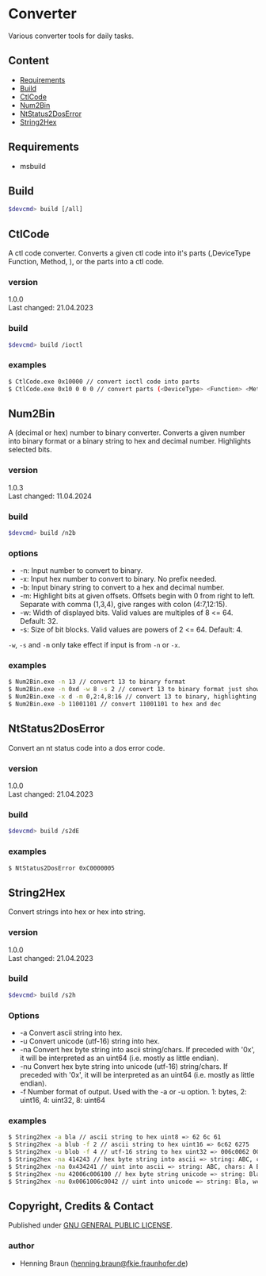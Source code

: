 # Converter
Various converter tools for daily tasks.




## Content
-  [Requirements](#requirements)
-  [Build](#build)
-  [CtlCode](#ctlcode)
-  [Num2Bin](#num2bin)
-  [NtStatus2DosError](#ntstatus2doserror)
-  [String2Hex](#string2hex)


## Requirements
- msbuild


## Build
```bash
$devcmd> build [/all]
```


## CtlCode
A ctl code converter.
Converts a given ctl code into it's parts (,DeviceType Function, Method, <Access>), or the parts into a ctl code.

### version
1.0.0  
Last changed: 21.04.2023

### build
```bash
$devcmd> build /ioctl
```

### examples
```bash
$ CtlCode.exe 0x10000 // convert ioctl code into parts
$ CtlCode.exe 0x10 0 0 0 // convert parts (<DeviceType> <Function> <Method> <Access>) into ioctl code.
```



## Num2Bin
A (decimal or hex) number to binary converter.
Converts a given number into binary format or a binary string to hex and decimal number.
Highlights selected bits.

### version
1.0.3  
Last changed: 11.04.2024

### build
```bash
$devcmd> build /n2b
```

### options
- -n: Input number to convert to binary.
- -x: Input hex number to convert to binary. No prefix needed.
- -b: Input binary string to convert to a hex and decimal number.
- -m: Highlight bits at given offsets. Offsets begin with 0 from right to left. Separate with comma (1,3,4), give ranges with colon (4:7,12:15).
- -w: Width of displayed bits. Valid values are multiples of 8 <= 64. Default: 32.
- -s: Size of bit blocks. Valid values are powers of 2 <= 64. Default: 4.

`-w`, `-s` and `-m` only take effect if input is from `-n` or `-x`.

### examples
```bash
$ Num2Bin.exe -n 13 // convert 13 to binary format 
$ Num2Bin.exe -n 0xd -w 8 -s 2 // convert 13 to binary format just showing 8 bits in 2 bit sized blocks
$ Num2Bin.exe -x d -m 0,2:4,8:16 // convert 13 to binary, highlighting bit 0, 2 to 4 and 8 to 16
$ Num2Bin.exe -b 11001101 // convert 11001101 to hex and dec
```



## NtStatus2DosError
Convert an nt status code into a dos error code.

### version
1.0.0  
Last changed: 21.04.2023

### build
```bash
$devcmd> build /s2dE
```

### examples
```bash
$ NtStatus2DosError 0xC0000005
```



## String2Hex
Convert strings into hex or hex into string.

### version
1.0.0  
Last changed: 21.04.2023

### build
```bash
$devcmd> build /s2h
```

### Options
- -a Convert ascii string into hex.
- -u Convert unicode (utf-16) string into hex.
- -na Convert hex byte string into ascii string/chars. If preceded with '0x', it will be interpreted as an uint64 (i.e. mostly as little endian).
- -nu Convert hex byte string into unicode (utf-16) string/chars. If preceded with '0x', it will be interpreted as an uint64 (i.e. mostly as little endian).
- -f Number format of output. Used with the -a or -u option. 1: bytes, 2: uint16, 4: uint32, 8: uint64

### examples
```bash
$ String2hex -a bla // ascii string to hex uint8 => 62 6c 61
$ String2hex -a blub -f 2 // ascii string to hex uint16 => 6c62 6275
$ String2hex -u blob -f 4 // utf-16 string to hex uint32 => 006c0062 0062007f
$ String2hex -na 414243 // hex byte string into ascii => string: ABC, chars: A B C
$ String2hex -na 0x434241 // uint into ascii => string: ABC, chars: A B C (on little endian machines)
$ String2hex -nu 42006c006100 // hex byte string unicode => string: Bla, chars: B l a 
$ String2hex -nu 0x0061006c0042 // uint into unicode => string: Bla, wchars: B l a  (on little endian machines)
```


## Copyright, Credits & Contact
Published under [GNU GENERAL PUBLIC LICENSE](LICENSE).

### author
- Henning Braun ([henning.braun@fkie.fraunhofer.de](henning.braun@fkie.fraunhofer.de)) 
